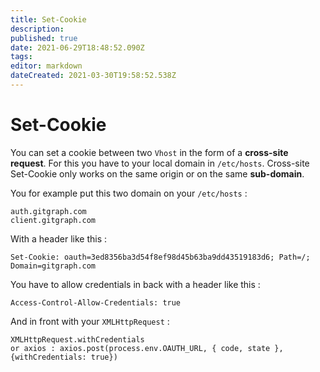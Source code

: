 ```yaml
---
title: Set-Cookie
description: 
published: true
date: 2021-06-29T18:48:52.090Z
tags: 
editor: markdown
dateCreated: 2021-03-30T19:58:52.538Z
---
```


# Set-Cookie

You can set a cookie between two `Vhost` in the form of a **cross-site request**. For this you have to your local domain in `/etc/hosts`. Cross-site Set-Cookie only works on the same origin or on the same **sub-domain**. 

You for example put this two domain on your `/etc/hosts` : 

```
auth.gitgraph.com
client.gitgraph.com
```

With a header like this : 

```
Set-Cookie: oauth=3ed8356ba3d54f8ef98d45b63ba9dd43519183d6; Path=/; Domain=gitgraph.com
```

You have to allow credentials in back with a header like this : 
```
Access-Control-Allow-Credentials: true
```

And in front with your `XMLHttpRequest` :

```
XMLHttpRequest.withCredentials 
or axios : axios.post(process.env.OAUTH_URL, { code, state }, {withCredentials: true})
```
